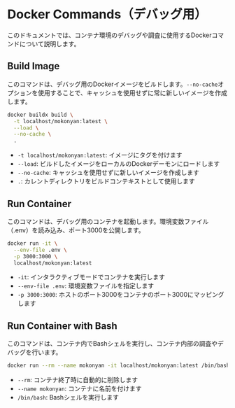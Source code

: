 # Docker Commands（デバッグ用）

このドキュメントでは、コンテナ環境のデバッグや調査に使用するDockerコマンドについて説明します。

## Build Image
このコマンドは、デバッグ用のDockerイメージをビルドします。`--no-cache`オプションを使用することで、キャッシュを使用せずに常に新しいイメージを作成します。

```bash
docker buildx build \
  -t localhost/mokonyan:latest \
  --load \
  --no-cache \
  .
```

- `-t localhost/mokonyan:latest`: イメージにタグを付けます
- `--load`: ビルドしたイメージをローカルのDockerデーモンにロードします
- `--no-cache`: キャッシュを使用せずに新しいイメージを作成します
- `.`: カレントディレクトリをビルドコンテキストとして使用します

## Run Container
このコマンドは、デバッグ用のコンテナを起動します。環境変数ファイル（.env）を読み込み、ポート3000を公開します。

```bash
docker run -it \
  --env-file .env \
  -p 3000:3000 \
  localhost/mokonyan:latest
```

- `-it`: インタラクティブモードでコンテナを実行します
- `--env-file .env`: 環境変数ファイルを指定します
- `-p 3000:3000`: ホストのポート3000をコンテナのポート3000にマッピングします

## Run Container with Bash
このコマンドは、コンテナ内でBashシェルを実行し、コンテナ内部の調査やデバッグを行います。

```bash
docker run --rm --name mokonyan -it localhost/mokonyan:latest /bin/bash
```

- `--rm`: コンテナ終了時に自動的に削除します
- `--name mokonyan`: コンテナに名前を付けます
- `/bin/bash`: Bashシェルを実行します 